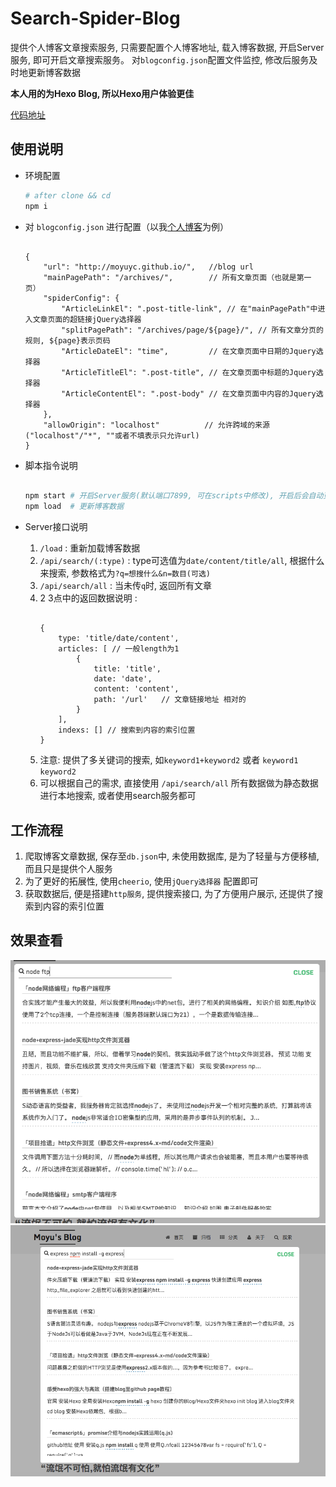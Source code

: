 # Search-Spider-Blog

提供个人博客文章搜索服务, 只需要配置个人博客地址, 载入博客数据, 开启Server服务, 即可开启文章搜索服务。
对`blogconfig.json`配置文件监控, 修改后服务及时地更新博客数据

**本人用的为Hexo Blog, 所以Hexo用户体验更佳**

[代码地址](https://github.com/moyuyc/search-spider-blog)

## 使用说明

- 环境配置
    ```sh
    # after clone && cd
    npm i 
    ```

- 对 `blogconfig.json` 进行配置（以我[个人博客](http://moyuyc.github.io/)为例）
    ```text
    
    {
        "url": "http://moyuyc.github.io/",   //blog url
        "mainPagePath": "/archives/",        // 所有文章页面（也就是第一页）
        "spiderConfig": {
            "ArticleLinkEl": ".post-title-link", // 在"mainPagePath"中进入文章页面的超链接jQuery选择器
            "splitPagePath": "/archives/page/${page}/", // 所有文章分页的规则, ${page}表示页码
            "ArticleDateEl": "time",         // 在文章页面中日期的Jquery选择器
            "ArticleTitleEl": ".post-title", // 在文章页面中标题的Jquery选择器
            "ArticleContentEl": ".post-body" // 在文章页面中内容的Jquery选择器
        },
        "allowOrigin": "localhost"          // 允许跨域的来源("localhost"/"*", ""或者不填表示只允许url) 
    }
    ```
- 脚本指令说明
    ```sh
        
    npm start # 开启Server服务(默认端口7899, 可在scripts中修改), 开启后会自动更新一次数据
    npm load  # 更新博客数据
    ```
    
- Server接口说明
    1. `/load` : 重新加载博客数据
    2. `/api/search/(:type)` : type可选值为`date/content/title/all`, 根据什么来搜索, 参数格式为`?q=想搜什么&n=数目(可选)`
    3. `/api/search/all` : 当未传`q`时, 返回所有文章
    4. 2 3点中的返回数据说明 : 
        ```text
        
        {
            type: 'title/date/content',
            articles: [ // 一般length为1
                {
                    title: 'title',
                    date: 'date',
                    content: 'content',
                    path: '/url'   // 文章链接地址 相对的
                }
            ],
            indexs: [] // 搜索到内容的索引位置
        }
        ```
    5. 注意: 提供了多关键词的搜索, 如`keyword1+keyword2` 或者 `keyword1 keyword2`
    6. 可以根据自己的需求, 直接使用 `/api/search/all` 所有数据做为静态数据进行本地搜索, 或者使用search服务都可

## 工作流程

1. 爬取博客文章数据, 保存至`db.json`中, 未使用数据库, 是为了轻量与方便移植, 而且只是提供个人服务
2. 为了更好的拓展性, 使用`cheerio`, 使用`jQuery选择器` 配置即可
3. 获取数据后, 便是搭建`http服务`, 提供搜索接口, 为了方便用户展示, 还提供了搜索到内容的索引位置

## 效果查看

![](/imgs/1.png)
![](/imgs/2.png)